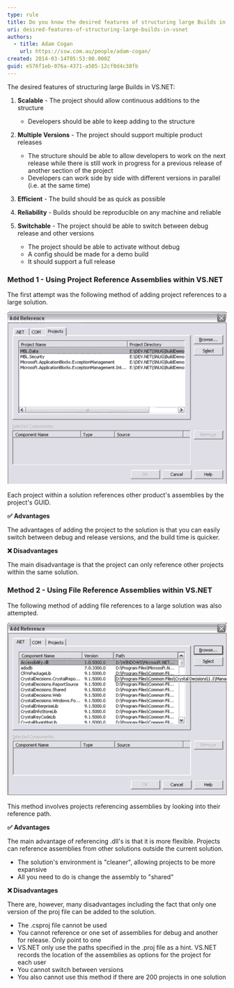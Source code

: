 ```yaml
---
type: rule
title: Do you know the desired features of structuring large Builds in VS.NET?
uri: desired-features-of-structuring-large-builds-in-vsnet
authors:
  - title: Adam Cogan
    url: https://ssw.com.au/people/adam-cogan/
created: 2014-03-14T05:53:00.000Z
guid: e576f1eb-076a-4371-a505-12cf0d4c38fb
---
```

The desired features of structuring large Builds in VS.NET:

<!--endintro-->

1. **Scalable** - The project should allow continuous additions to the structure

   * Developers should be able to keep adding to the structure

2. **Multiple Versions** - The project should support multiple product releases

   * The structure should be able to allow developers to work on the next release while there is still work in progress for a previous release of another section of the project
   * Developers can work side by side with different versions in parallel (i.e. at the same time)
  
3. **Efficient** - The build should be as quick as possible
4. **Reliability** - Builds should be reproducible on any machine and reliable
5. **Switchable** - The project should be able to switch between debug release and other versions

   * The project should be able to activate without debug
   * A config should be made for a demo build
   * It should support a full release

### Method 1 - Using Project Reference Assemblies within VS.NET

The first attempt was the following method of adding project references to a large solution.

![Figure: Adding a project reference](betterlargedotnet_projref.gif)

Each project within a solution references other product's assemblies by the project's GUID.

**✅ Advantages**

The advantages of adding the project to the solution is that you can easily switch between debug and release versions, and the build time is quicker.

**❌ Disadvantages**

The main disadvantage is that the project can only reference other projects within the same solution.

### Method 2 - Using File Reference Assemblies within VS.NET

The following method of adding file references to a large solution was also attempted.

![Figure: Adding a file reference](betterlargedotnet_fileref.gif)

This method involves projects referencing assemblies by looking into their reference path.

**✅ Advantages**

The main advantage of referencing .dll's is that it is more flexible. Projects can reference assemblies from other solutions outside the current solution.

 - The solution's environment is "cleaner", allowing projects to be more expansive
 - All you need to do is change the assembly to "shared"

**❌ Disadvantages**

There are, however, many disadvantages including the fact that only one version of the proj file can be added to the solution.

- The .csproj file cannot be used
- You cannot reference or one set of assemblies for debug and another for release. Only point to one
- VS.NET only use the paths specified in the .proj file as a hint. VS.NET records the location of the assemblies as options for the project for each user
- You cannot switch between versions
- You also cannot use this method if there are 200 projects in one solution
